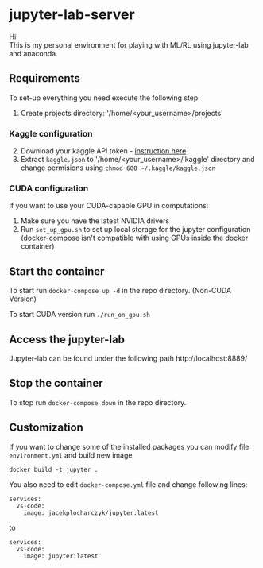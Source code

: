 # jupyter-lab-server
Hi!  
This is my personal environment for playing with ML/RL using jupyter-lab and anaconda.  

## Requirements
To set-up everything you need execute the following step:  
1. Create projects directory: '/home/<your_username>/projects'

### Kaggle configuration
2. Download your kaggle API token - [instruction here](https://github.com/Kaggle/kaggle-api)
3. Extract `kaggle.json` to '/home/<your_username>/.kaggle' directory and change permisions using
   `chmod 600 ~/.kaggle/kaggle.json`

### CUDA configuration
If you want to use your CUDA-capable GPU in computations:
1. Make sure you have the latest NVIDIA drivers
2. Run `set_up_gpu.sh` to set up local storage for the jupyter configuration  
   (docker-compose isn't compatible with using GPUs inside the docker container)

## Start the container
To start run `docker-compose up -d` in the repo directory. (Non-CUDA Version)  

To start CUDA version run `./run_on_gpu.sh`

## Access the jupyter-lab
Jupyter-lab can be found under the following path http://localhost:8889/

## Stop the container
To stop run `docker-compose down` in the repo directory.

## Customization
If you want to change some of the installed packages you can modify file `environment.yml` and build new image  
```
docker build -t jupyter .
```

You also need to edit `docker-compose.yml` file and change following lines:
```
services:
  vs-code:
    image: jacekplocharczyk/jupyter:latest
```
to
```
services:
  vs-code:
    image: jupyter:latest
```
